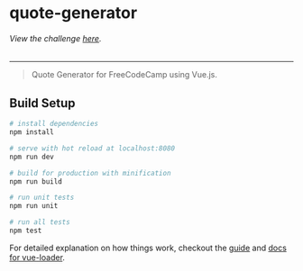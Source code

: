 # quote-generator

###### View the challenge [here](https://www.freecodecamp.com/challenges/build-a-random-quote-machine).
---
> Quote Generator for FreeCodeCamp using Vue.js.

## Build Setup

``` bash
# install dependencies
npm install

# serve with hot reload at localhost:8080
npm run dev

# build for production with minification
npm run build

# run unit tests
npm run unit

# run all tests
npm test
```

For detailed explanation on how things work, checkout the [guide](http://vuejs-templates.github.io/webpack/) and [docs for vue-loader](http://vuejs.github.io/vue-loader).
